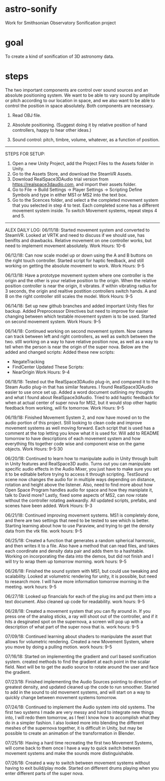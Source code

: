 # astro-sonify
Work for Smithsonian Observatory Sonification project

# goal
To create a kind of sonification of 3D astronomy data.

# steps

The two important components are control over sound sources and an
absolute positioning system.  We want to be able to vary sound by
amplitude or pitch according to our location in space, and we also
want to be able to control the position in space absolutely.  Both
components are necessary.


1. Read OBJ file.

2. Absolute positioning.  (Suggest doing it by relative position of
   hand controllers, happy to hear other ideas.)
   
3. Sound control: pitch, timbre, volume, whatever, as a function of
   position. 
 
---------------------------------------------------------------------
STEPS FOR SETUP:

1. Open a new Unity Project, add the Project Files to the Assets folder in Unity.
2. Go to the Assets Store, and download the SteamVR Assets.
3. Download RealSpace3DAudio trial version from https://realspace3daudio.com, and import their assets folder.
4. Go to File -> Build Settings -> Player Settings -> Scripting Define Symbols and type in either MS1 or MS2 into the text box.
5. Go to the Scences folder, and select a the completed movement system that you selected in step 4 to test. Each completed scene has a different movement system inside. To switch Movement systems, repeat steps 4 and 5.


---------------------------------------------------------------------
   ALEX DAILY LOG:
   06/11/18: Started movement system and converted to SteamVR. 
   Looked at VRTK and need to discuss if we should use, has benifits 
   and drawbacks. Relative movement on one controller works, but need 
   to implement movement absolutely.
   Work Hours: 10-6

   06/12/18: Can now scale model up or down using the A and B buttons on 
   the right touch controller. Started script for haptic feedback, and still
   working on getting the absolute movement to work.
   Work Hours: 9-5 

   06/13/18: Have a prototype movement system where one controller is the origin and 
   the other is your relative position to the origin. When the relative 
   position controller is near the origin, it vibrates. if within 
   vibrating radius for 3 seconds, the origin and realtive postition 
   controllers switch hands. A and B on the right controller still
   scales the model.
   Work Hours: 9-5
   
   06/14/18: Set up new github branches and added important Unity files for backup. 
   Added Preprocessor Directives but need to improve for easier changing between 
   which testable movement system is to be used. Started on second movement system.
   Work Hours: 9-5
   
   06/14/18: Continued working on second movement system. Now camera can track between left and 
   right controllers, as well as switch between the two. stlll working on a way to have relative position now,
   as well as a way to tell when the person is near the origin of the super nova. Below are the added and changed
   scripts:
   Added these new scripts:
- NegateTracking
- FindCenter
Updated These Scripts:
- NearOrigin
Work Hours: 9-4

06/18/18: Tested out the RealSpace3DAudio plug-in, and compared it to the Steam Audio plug-in that has similar features. I found RealSpace3DAudio easier to use once set up. Added a word document outlining my thoughts and what I found about RealSpace3dAudio. Tried to add haptic feedback for when at actual center of super nova for MS2, but it would stop other haptic feedback from working, will fix tomorrow. 
Work Hours: 9-5

06/19/18: Finished Movement System 2, and now have moved on to the audio portion of this project. Still looking to clean code and improve movement systems as well moving forward. Each script that is used has a comment at the top letting you know what it is used for. Will add to README tomorrow to have descriptions of each movement system and how everything fits together code wise and component wise on the game objects.
Work Hours: 9-5:30

06/20/18: Continued to learn how to manipulate audio in Unity through built in Unity features and RealSpace3D audio. Turns out you can manipulate specific audio effects in the Audio Mixer, you just have to make sure you set it to be editable before trying to access it through scripting. TestSound scene now changes the audio for in multiple ways depending on distance, rotation and height above the listener. Also, need to find more about how Open Space Program handles audio for space and how they maniplate it, talk to David more? Lastly, fixed some aspects of MS2, can now rotate without the controller rotating awkwardly. All updated scripts, prefabs, and scenes have been added. 
Work Hours: 9-3

06/21/18: Continued improving movement systems. MS1 is completely done, and there are two settings that need to be tested to see which is better. Starting learning about how to use Paraview, and trying to get the density data from the vtk file.
work hours: 9-5

06/25/18: Created a function that generates a random spherical harmonic, and then writes it to a file. Also have a method that can read files, and takes each coordinate and density data pair and adds them to a hashtable. Working on incorporating the data into the demos, but did not finish and I will try to wrap them up tomorrow morning.
work hours: 9-5

06/26/18: Finished the sound system with MS1, but could use tweaking and scalability. Looked at volumetric rendering for unity, it is possible, but need to research more. I will have more information tomorrow morning in the meeting. 
work hours: 9-5

06/27/18: Looked up financials for each of the plug ins and put them into a text document. Also cleaned up code for readability.
work hours: 9-5

06/28/18: Created a movement system that you can fly around in. If you press one of the analog sticks, a ray will shoot out of the controller, and if it hits a desginated spot on the supernova, a screen will pop up with a description of what part of the super nova that is.
work hours: 9-5

07/09/18: Continued learning about shaders to manipulate the asset that allows for volumetric rendering. Created a new Movement System, where you move by doing a pulling motion. 
work hours: 9-5

07/16/18: Started on implementing the gradient and curl based sonification system. created methods to find the gradient at each point in the scalar field. Next will be to get the audio source to rotate around the user and face the gradient. 

07/23/18: Finished implementing the Audio Sources pointing to direction of greatest density, and updated cleaned up the code to run smoother. Started to add in the sound to old movement systems, and will start on a way to quickly change between movement systems tomorrow.

07/24/18: Continued to implement the Audio system into old systems. The first two systems I made are very messy and hard to integrate new things into, I will redo them tomorrow, as I feel I know how to accomplish what they do in a simpler fashion. I also looked more into blending the different meshes of the supernova together, it is difficult in Unity, but may be possible to create an animation of the transformation in Blender.

07/25/18: Having a hard time recreating the first two Movement Systems, will come back to them once I have a way to quick switch between movement systems and make the sounds more distinguishable. 

07/26/18: Created a way to switch between movement systems without having to exit build/play mode. Started on different drums playing when you enter different parts of the super nova.
